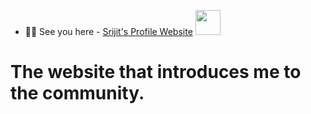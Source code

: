 - 👨‍💻 See you here - <a href="https://srijitmondal.netlify.app/" target="_blank">Srijit's Profile Website</a>  <img src="https://media.giphy.com/media/hvRJCLFzcasrR4ia7z/giphy.gif" width=40 /> 
# The website that introduces me to the community.

